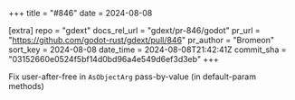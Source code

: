 +++
title = "#846"
date = 2024-08-08

[extra]
repo = "gdext"
docs_rel_url = "gdext/pr-846/godot"
pr_url = "https://github.com/godot-rust/gdext/pull/846"
pr_author = "Bromeon"
sort_key = 2024-08-08
date_time = 2024-08-08T21:42:41Z
commit_sha = "03152660e0524f5bf14d0bd96a4e549d6ef3d3eb"
+++

Fix user-after-free in `AsObjectArg` pass-by-value (in default-param methods)
